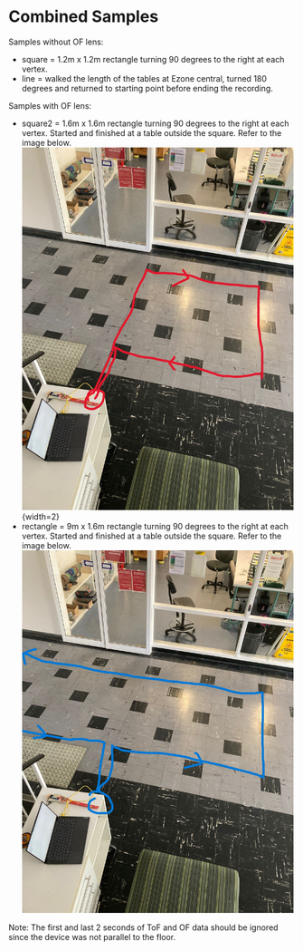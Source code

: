 # Combined Samples
Samples without OF lens:
- square = 1.2m x 1.2m rectangle turning 90 degrees to the right at each vertex.
- line = walked the length of the tables at Ezone central, turned 180 degrees and returned to starting point before ending the recording.

Samples with OF lens:
- square2 = 1.6m x 1.6m rectangle turning 90 degrees to the right at each vertex. Started and finished at a table outside the square. Refer to the image below.
![square2](square2.jpg){width=2}
- rectangle = 9m x 1.6m rectangle turning 90 degrees to the right at each vertex. Started and finished at a table outside the square. Refer to the image below.
![rectangle](rectangle.jpg)

Note: The first and last 2 seconds of ToF and OF data should be ignored since the device was not parallel to the floor.

